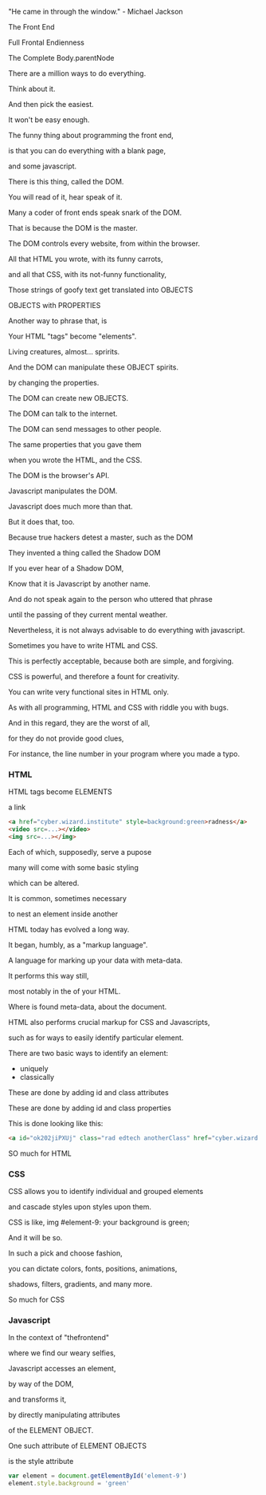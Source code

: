 "He came in through the window."  - Michael Jackson

The Front End

Full Frontal Endienness

The Complete Body.parentNode

There are a million ways to do everything.

Think about it.

And then pick the easiest.

It won't be easy enough.

The funny thing about programming the front end, 

is that you can do everything with a blank page, 

and some javascript.

There is this thing, called the DOM.

You will read of it, hear speak of it.

Many a coder of front ends speak snark of the DOM.

That is because the DOM is the master.


The DOM controls every website, from within the browser.

All that HTML you wrote, with its funny carrots, 

and all that CSS, with its not-funny functionality,

Those strings of goofy text get translated into OBJECTS

OBJECTS with PROPERTIES

Another way to phrase that, is

Your HTML "tags" become "elements".

Living creatures, almost... spririts.

And the DOM can manipulate these OBJECT spirits. 

by changing the properties.

The DOM can create new OBJECTS.

The DOM can talk to the internet.

The DOM can send messages to other people.

The same properties that you gave them 

when you wrote the HTML, and the CSS.

The DOM is the browser's API.



Javascript manipulates the DOM.

Javascript does much more than that.

But it does that, too.


Because true hackers detest a master, such as the DOM

They invented a thing called the Shadow DOM

If you ever hear of a Shadow DOM,

Know that it is Javascript by another name.

And do not speak again to the person who uttered that phrase

until the passing of they current mental weather.


Nevertheless, it is not always advisable to do everything with javascript.

Sometimes you have to write HTML and CSS.

This is perfectly acceptable, because both are simple, and forgiving.

CSS is powerful, and therefore a fount for creativity.

You can write very functional sites in HTML only.

As with all programming, HTML and CSS with riddle you with bugs.

And in this regard, they are the worst of all, 

for they do not provide good clues, 

For instance, the line number in your program where you made a typo.


### HTML

HTML tags become ELEMENTS

a link 

```html 
<a href="cyber.wizard.institute" style=background:green>radness</a>
<video src=...></video>
<img src=...></img>
```

Each of which, supposedly, serve a pupose

many will come with some basic styling

which can be altered.

It is common, sometimes necessary 

to nest an element inside another

HTML today has evolved a long way.

It began, humbly, as a "markup language".

A language for marking up your data with meta-data.

It performs this way still, 

most notably in the <head> of your HTML.

Where is found meta-data, about the document.

HTML also performs crucial markup for CSS and Javascripts,

such as for ways to easily identify particular element.

There are two basic ways to identify an element:
* uniquely
* classically 

These are done by adding id and class attributes

These are done by adding id and class properties

This is done looking like this:

```html
<a id="ok202jiPXUj" class="rad edtech anotherClass" href="cyber.wizard.insitutue" style="background:green">radness</a>
```

SO much for HTML

### CSS

CSS allows you to identify individual and grouped elements

and cascade styles upon styles upon them.

CSS is like, img #element-9: your background is green;

And it will be so.

In such a pick and choose fashion,

you can dictate colors, fonts, positions, animations, 

shadows, filters, gradients, and many more.


So much for CSS

### Javascript

In the context of "thefrontend"

where we find our weary selfies,

Javascript accesses an element,

by way of the DOM, 

and transforms it, 

by directly manipulating attributes 

of the ELEMENT OBJECT.

One such attribute of ELEMENT OBJECTS 

is the style attribute

```js
var element = document.getElementById('element-9')
element.style.background = 'green'
```
